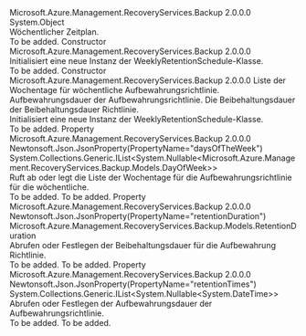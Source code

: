 <Type Name="WeeklyRetentionSchedule" FullName="Microsoft.Azure.Management.RecoveryServices.Backup.Models.WeeklyRetentionSchedule">
  <TypeSignature Language="C#" Value="public class WeeklyRetentionSchedule" />
  <TypeSignature Language="ILAsm" Value=".class public auto ansi beforefieldinit WeeklyRetentionSchedule extends System.Object" />
  <TypeSignature Language="DocId" Value="T:Microsoft.Azure.Management.RecoveryServices.Backup.Models.WeeklyRetentionSchedule" />
  <TypeSignature Language="VB.NET" Value="Public Class WeeklyRetentionSchedule" />
  <TypeSignature Language="F#" Value="type WeeklyRetentionSchedule = class" />
  <AssemblyInfo>
    <AssemblyName>Microsoft.Azure.Management.RecoveryServices.Backup</AssemblyName>
    <AssemblyVersion>2.0.0.0</AssemblyVersion>
  </AssemblyInfo>
  <Base>
    <BaseTypeName>System.Object</BaseTypeName>
  </Base>
  <Interfaces />
  <Docs>
    <summary>
            Wöchentlicher Zeitplan.
            </summary>
    <remarks>To be added.</remarks>
  </Docs>
  <Members>
    <Member MemberName=".ctor">
      <MemberSignature Language="C#" Value="public WeeklyRetentionSchedule ();" />
      <MemberSignature Language="ILAsm" Value=".method public hidebysig specialname rtspecialname instance void .ctor() cil managed" />
      <MemberSignature Language="DocId" Value="M:Microsoft.Azure.Management.RecoveryServices.Backup.Models.WeeklyRetentionSchedule.#ctor" />
      <MemberSignature Language="VB.NET" Value="Public Sub New ()" />
      <MemberType>Constructor</MemberType>
      <AssemblyInfo>
        <AssemblyName>Microsoft.Azure.Management.RecoveryServices.Backup</AssemblyName>
        <AssemblyVersion>2.0.0.0</AssemblyVersion>
      </AssemblyInfo>
      <Parameters />
      <Docs>
        <summary>
            Initialisiert eine neue Instanz der WeeklyRetentionSchedule-Klasse.
            </summary>
        <remarks>To be added.</remarks>
      </Docs>
    </Member>
    <Member MemberName=".ctor">
      <MemberSignature Language="C#" Value="public WeeklyRetentionSchedule (System.Collections.Generic.IList&lt;Nullable&lt;Microsoft.Azure.Management.RecoveryServices.Backup.Models.DayOfWeek&gt;&gt; daysOfTheWeek = null, System.Collections.Generic.IList&lt;Nullable&lt;DateTime&gt;&gt; retentionTimes = null, Microsoft.Azure.Management.RecoveryServices.Backup.Models.RetentionDuration retentionDuration = null);" />
      <MemberSignature Language="ILAsm" Value=".method public hidebysig specialname rtspecialname instance void .ctor(class System.Collections.Generic.IList`1&lt;valuetype System.Nullable`1&lt;valuetype Microsoft.Azure.Management.RecoveryServices.Backup.Models.DayOfWeek&gt;&gt; daysOfTheWeek, class System.Collections.Generic.IList`1&lt;valuetype System.Nullable`1&lt;valuetype System.DateTime&gt;&gt; retentionTimes, class Microsoft.Azure.Management.RecoveryServices.Backup.Models.RetentionDuration retentionDuration) cil managed" />
      <MemberSignature Language="DocId" Value="M:Microsoft.Azure.Management.RecoveryServices.Backup.Models.WeeklyRetentionSchedule.#ctor(System.Collections.Generic.IList{System.Nullable{Microsoft.Azure.Management.RecoveryServices.Backup.Models.DayOfWeek}},System.Collections.Generic.IList{System.Nullable{System.DateTime}},Microsoft.Azure.Management.RecoveryServices.Backup.Models.RetentionDuration)" />
      <MemberSignature Language="F#" Value="new Microsoft.Azure.Management.RecoveryServices.Backup.Models.WeeklyRetentionSchedule : System.Collections.Generic.IList&lt;Nullable&lt;Microsoft.Azure.Management.RecoveryServices.Backup.Models.DayOfWeek&gt;&gt; * System.Collections.Generic.IList&lt;Nullable&lt;DateTime&gt;&gt; * Microsoft.Azure.Management.RecoveryServices.Backup.Models.RetentionDuration -&gt; Microsoft.Azure.Management.RecoveryServices.Backup.Models.WeeklyRetentionSchedule" Usage="new Microsoft.Azure.Management.RecoveryServices.Backup.Models.WeeklyRetentionSchedule (daysOfTheWeek, retentionTimes, retentionDuration)" />
      <MemberType>Constructor</MemberType>
      <AssemblyInfo>
        <AssemblyName>Microsoft.Azure.Management.RecoveryServices.Backup</AssemblyName>
        <AssemblyVersion>2.0.0.0</AssemblyVersion>
      </AssemblyInfo>
      <Parameters>
        <Parameter Name="daysOfTheWeek" Type="System.Collections.Generic.IList&lt;System.Nullable&lt;Microsoft.Azure.Management.RecoveryServices.Backup.Models.DayOfWeek&gt;&gt;" />
        <Parameter Name="retentionTimes" Type="System.Collections.Generic.IList&lt;System.Nullable&lt;System.DateTime&gt;&gt;" />
        <Parameter Name="retentionDuration" Type="Microsoft.Azure.Management.RecoveryServices.Backup.Models.RetentionDuration" />
      </Parameters>
      <Docs>
        <param name="daysOfTheWeek">Liste der Wochentage für wöchentliche Aufbewahrungsrichtlinie.</param>
        <param name="retentionTimes">Aufbewahrungsdauer der Aufbewahrungsrichtlinie.</param>
        <param name="retentionDuration">Die Beibehaltungsdauer der Beibehaltungsdauer Richtlinie.</param>
        <summary>
            Initialisiert eine neue Instanz der WeeklyRetentionSchedule-Klasse.
            </summary>
        <remarks>To be added.</remarks>
      </Docs>
    </Member>
    <Member MemberName="DaysOfTheWeek">
      <MemberSignature Language="C#" Value="public System.Collections.Generic.IList&lt;Nullable&lt;Microsoft.Azure.Management.RecoveryServices.Backup.Models.DayOfWeek&gt;&gt; DaysOfTheWeek { get; set; }" />
      <MemberSignature Language="ILAsm" Value=".property instance class System.Collections.Generic.IList`1&lt;valuetype System.Nullable`1&lt;valuetype Microsoft.Azure.Management.RecoveryServices.Backup.Models.DayOfWeek&gt;&gt; DaysOfTheWeek" />
      <MemberSignature Language="DocId" Value="P:Microsoft.Azure.Management.RecoveryServices.Backup.Models.WeeklyRetentionSchedule.DaysOfTheWeek" />
      <MemberSignature Language="VB.NET" Value="Public Property DaysOfTheWeek As IList(Of Nullable(Of DayOfWeek))" />
      <MemberSignature Language="F#" Value="member this.DaysOfTheWeek : System.Collections.Generic.IList&lt;Nullable&lt;Microsoft.Azure.Management.RecoveryServices.Backup.Models.DayOfWeek&gt;&gt; with get, set" Usage="Microsoft.Azure.Management.RecoveryServices.Backup.Models.WeeklyRetentionSchedule.DaysOfTheWeek" />
      <MemberType>Property</MemberType>
      <AssemblyInfo>
        <AssemblyName>Microsoft.Azure.Management.RecoveryServices.Backup</AssemblyName>
        <AssemblyVersion>2.0.0.0</AssemblyVersion>
      </AssemblyInfo>
      <Attributes>
        <Attribute>
          <AttributeName>Newtonsoft.Json.JsonProperty(PropertyName="daysOfTheWeek")</AttributeName>
        </Attribute>
      </Attributes>
      <ReturnValue>
        <ReturnType>System.Collections.Generic.IList&lt;System.Nullable&lt;Microsoft.Azure.Management.RecoveryServices.Backup.Models.DayOfWeek&gt;&gt;</ReturnType>
      </ReturnValue>
      <Docs>
        <summary>
            Ruft ab oder legt die Liste der Wochentage für die Aufbewahrungsrichtlinie für die wöchentliche.
            </summary>
        <value>To be added.</value>
        <remarks>To be added.</remarks>
      </Docs>
    </Member>
    <Member MemberName="RetentionDuration">
      <MemberSignature Language="C#" Value="public Microsoft.Azure.Management.RecoveryServices.Backup.Models.RetentionDuration RetentionDuration { get; set; }" />
      <MemberSignature Language="ILAsm" Value=".property instance class Microsoft.Azure.Management.RecoveryServices.Backup.Models.RetentionDuration RetentionDuration" />
      <MemberSignature Language="DocId" Value="P:Microsoft.Azure.Management.RecoveryServices.Backup.Models.WeeklyRetentionSchedule.RetentionDuration" />
      <MemberSignature Language="VB.NET" Value="Public Property RetentionDuration As RetentionDuration" />
      <MemberSignature Language="F#" Value="member this.RetentionDuration : Microsoft.Azure.Management.RecoveryServices.Backup.Models.RetentionDuration with get, set" Usage="Microsoft.Azure.Management.RecoveryServices.Backup.Models.WeeklyRetentionSchedule.RetentionDuration" />
      <MemberType>Property</MemberType>
      <AssemblyInfo>
        <AssemblyName>Microsoft.Azure.Management.RecoveryServices.Backup</AssemblyName>
        <AssemblyVersion>2.0.0.0</AssemblyVersion>
      </AssemblyInfo>
      <Attributes>
        <Attribute>
          <AttributeName>Newtonsoft.Json.JsonProperty(PropertyName="retentionDuration")</AttributeName>
        </Attribute>
      </Attributes>
      <ReturnValue>
        <ReturnType>Microsoft.Azure.Management.RecoveryServices.Backup.Models.RetentionDuration</ReturnType>
      </ReturnValue>
      <Docs>
        <summary>
            Abrufen oder Festlegen der Beibehaltungsdauer für die Aufbewahrung Richtlinie.
            </summary>
        <value>To be added.</value>
        <remarks>To be added.</remarks>
      </Docs>
    </Member>
    <Member MemberName="RetentionTimes">
      <MemberSignature Language="C#" Value="public System.Collections.Generic.IList&lt;Nullable&lt;DateTime&gt;&gt; RetentionTimes { get; set; }" />
      <MemberSignature Language="ILAsm" Value=".property instance class System.Collections.Generic.IList`1&lt;valuetype System.Nullable`1&lt;valuetype System.DateTime&gt;&gt; RetentionTimes" />
      <MemberSignature Language="DocId" Value="P:Microsoft.Azure.Management.RecoveryServices.Backup.Models.WeeklyRetentionSchedule.RetentionTimes" />
      <MemberSignature Language="VB.NET" Value="Public Property RetentionTimes As IList(Of Nullable(Of DateTime))" />
      <MemberSignature Language="F#" Value="member this.RetentionTimes : System.Collections.Generic.IList&lt;Nullable&lt;DateTime&gt;&gt; with get, set" Usage="Microsoft.Azure.Management.RecoveryServices.Backup.Models.WeeklyRetentionSchedule.RetentionTimes" />
      <MemberType>Property</MemberType>
      <AssemblyInfo>
        <AssemblyName>Microsoft.Azure.Management.RecoveryServices.Backup</AssemblyName>
        <AssemblyVersion>2.0.0.0</AssemblyVersion>
      </AssemblyInfo>
      <Attributes>
        <Attribute>
          <AttributeName>Newtonsoft.Json.JsonProperty(PropertyName="retentionTimes")</AttributeName>
        </Attribute>
      </Attributes>
      <ReturnValue>
        <ReturnType>System.Collections.Generic.IList&lt;System.Nullable&lt;System.DateTime&gt;&gt;</ReturnType>
      </ReturnValue>
      <Docs>
        <summary>
            Abrufen oder Festlegen der Aufbewahrungsdauer der Aufbewahrungsrichtlinie.
            </summary>
        <value>To be added.</value>
        <remarks>To be added.</remarks>
      </Docs>
    </Member>
  </Members>
</Type>